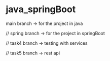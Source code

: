 # java_springBoot

main branch -> for the project in java


//  spring branch -> for the project in springBoot

//  task4 branch -> testing with services


//  task5 branch -> rest api
